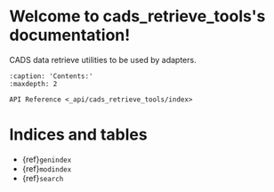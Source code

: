 # Welcome to cads_retrieve_tools's documentation!

CADS data retrieve utilities to be used by adapters.

```{toctree}
:caption: 'Contents:'
:maxdepth: 2

API Reference <_api/cads_retrieve_tools/index>
```

# Indices and tables

- {ref}`genindex`
- {ref}`modindex`
- {ref}`search`
